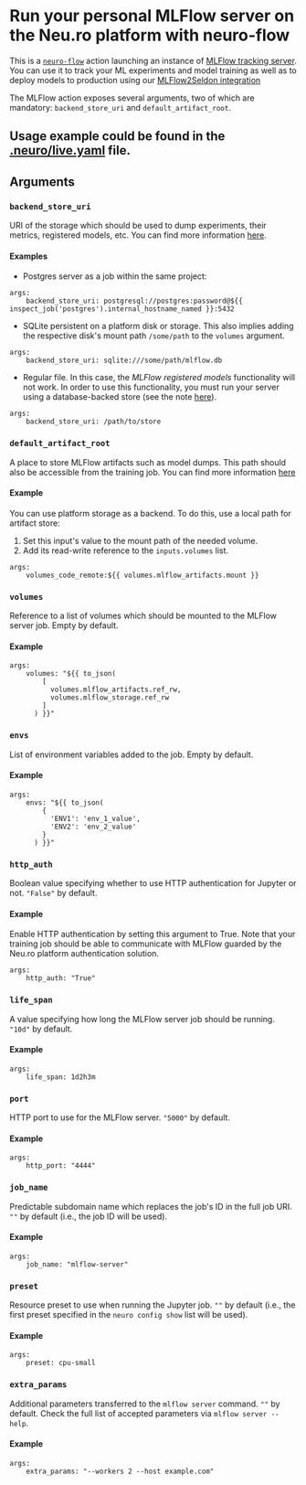 # Run your personal MLFlow server on the Neu.ro platform with neuro-flow

This is a [`neuro-flow`](https://github.com/neuro-inc/neuro-flow) action launching an instance of [MLFlow tracking server](https://www.mlflow.org/docs/latest/tracking.html).
You can use it to track your ML experiments and model training as well as to deploy models to production using our [MLFlow2Seldon integration](https://github.com/neuro-inc/mlops-k8s-mlflow2seldon)

The MLFlow action exposes several arguments, two of which are mandatory: `backend_store_uri` and `default_artifact_root`.

## Usage example could be found in the [.neuro/live.yaml](.neuro/live.yaml) file.

## Arguments

### `backend_store_uri`

URI of the storage which should be used to dump experiments, their metrics, registered models, etc.
You can find more information [here](https://mlflow.org/docs/latest/tracking.html#backend-stores).

#### Examples

* Postgres server as a job within the same project:
```
args:
	backend_store_uri: postgresql://postgres:password@${{ inspect_job('postgres').internal_hostname_named }}:5432
```

* SQLite persistent on a platform disk or storage.
This also implies adding the respective disk's mount path `/some/path` to the `volumes` argument.
```
args:
    backend_store_uri: sqlite:///some/path/mlflow.db
```

* Regular file. 
In this case, the *MLFlow registered models* functionality will not work.
In order to use this functionality, you must run your server using a database-backed store (see the note [here](https://www.mlflow.org/docs/latest/tracking.html#backend-stores)).
```
args:
    backend_store_uri: /path/to/store 
```

### `default_artifact_root`

A place to store MLFlow artifacts such as model dumps.
This path should also be accessible from the training job.
You can find more information [here](https://mlflow.org/docs/latest/tracking.html#artifact-stores)

#### Example

You can use platform storage as a backend.
To do this, use a local path for artifact store:
1. Set this input's value to the mount path of the needed volume.
2. Add its read-write reference to the `inputs.volumes` list.

```
args:
	volumes_code_remote:${{ volumes.mlflow_artifacts.mount }}
```

### `volumes`

Reference to a list of volumes which should be mounted to the MLFlow server job. Empty by default.

#### Example

```
args:
    volumes: "${{ to_json(
        [
          volumes.mlflow_artifacts.ref_rw,
          volumes.mlflow_storage.ref_rw
        ]
      ) }}"
```

### `envs`

List of environment variables added to the job. Empty by default.

#### Example

```
args:
	envs: "${{ to_json(
        {
          'ENV1': 'env_1_value',
          'ENV2': 'env_2_value'
        }
      ) }}"
```

### `http_auth`

Boolean value specifying whether to use HTTP authentication for Jupyter or not. `"False"` by default.

#### Example

Enable HTTP authentication by setting this argument to True.
Note that your training job should be able to communicate with MLFlow guarded by the Neu.ro platform authentication solution.
```
args:
    http_auth: "True"
```


### `life_span`

A value specifying how long the MLFlow server job should be running. `"10d"` by default.

#### Example

```
args:
	life_span: 1d2h3m
```

### `port`

HTTP port to use for the MLFlow server. `"5000"` by default.

#### Example

```
args:
    http_port: "4444"
```

### `job_name`

Predictable subdomain name which replaces the job's ID in the full job URI. `""` by default (i.e., the job ID will be used).

#### Example

```
args:
	job_name: "mlflow-server"
```


### `preset`

Resource preset to use when running the Jupyter job. `""` by default (i.e., the first preset specified in the `neuro config show` list will be used).

#### Example

```
args:
    preset: cpu-small
```

### `extra_params`

Additional parameters transferred to the `mlflow server` command. `""` by default.
Check the full list of accepted parameters via `mlflow server --help`.

#### Example

```
args:
    extra_params: "--workers 2 --host example.com"
```
